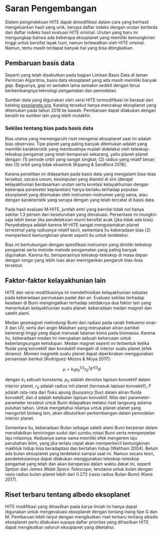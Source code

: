 # Saran Pengembangan
Sistem pengindeksan HITE dapat dimodifikasi dalam cara yang berhasil mengeluarkan hasil yang unik, berupa daftar indeks dengan urutan berbeda dari daftar indeks hasil evaluasi HITE orisinal. Urutan yang baru ini mengungkap bahwa ada beberapa eksoplanet yang memiliki kemungkinan tinggi untuk bersifat layak huni, namun terlewatkan oleh HITE orisinal. Namun, tentu masih terdapat banyak hal yang bisa ditingkatkan.

## Pembaruan basis data
Seperti yang telah disebutkan pada bagian Limitasi Basis Data di laman Perincian Algoritma, basis data eksoplanet yang ada masih memiliki banyak _gap_. Bagusnya, _gap_ ini semakin lama semakin sedikit dengan terus berkembangnya teknologi pengamatan dan pemodelan.

Sumber data yang digunakan oleh versi HITE termodifikasi ini berasal dari katalog [exoplanets.org](https://exoplanets.org). Katalog tersebut hanya mencakup eksoplanet yang ditemukan pada tahun 2018 ke bawah. Pembaruan dapat dilakukan dengan beralih ke sumber lain yang lebih mutakhir.

### Sekilas tentang bias pada basis data
Bias utama yang memengaruhi riset mengenai eksoplanet saat ini adalah bias observasi. Tipe planet yang paling banyak ditemukan adalah yang memiliki karakteristik yang membuatnya mudah dideteksi oleh teleskop-teleskop pengamat yang telah beroperasi sekarang, yaitu planet-planet dengan: (1) periode orbit yang sangat singkat; (2) radius yang relatif besar; dan (3) orbit yang tidak eksentrik [Kipping & Sandford 2016].

Karena penelitian ini didasarkan pada basis data yang mengalami bias-bias tersebut, secara umum, kesimpulan yang diambil di sini (derajat kelayakhunian berdasarkan urutan serta korelasi kelayakhunian dengan beberapa parameter keplanetan) hanya berlaku terhadap populasi eksoplanet yang ditemukan oleh instrumen-instrumen yang sama, atau dengan karakteristik yang serupa dengan yang telah tercatat di basis data.

Pada hasil evaluasi M‑HITE, jumlah entri yang bernilai tidak nol hanya sekitar 1.3 persen dari keseluruhan yang dievaluasi. Persentase ini mungkin saja lebih besar jika pendeteksian murni bersifat acak (jika tidak ada bias). Penyebabnya adalah karena M-HITE sangat mengutamakan planet _terrestrial_ yang radiusnya relatif kecil, sementara itu keberadaan bias (2) memperkecil kemungkinan planet seperti itu untuk terdeteksi.

Bias ini berhubungan dengan spesifikasi instrumen yang dimiliki teleskop pengamat serta metode-metode pengamatan yang paling banyak digunakan. Karena itu, beroperasinya teleskop-teleskop di masa depan dengan _range_ yang lebih luas akan meringankan pengaruh bias-bias tersebut.

## Faktor-faktor kelayakhunian lain
HITE dan versi modifikasinya ini mendefinisikan kelayakhunian sebatas pada keberadaan permukaan padat dan air. Evaluasi sekilas terhadap keadaan di Bumi mengingatkan terhadap setidaknya dua faktor lain yang menentukan kelayakhunian suatu planet: keberadaan medan magnet dan satelit alami.

Medan geomagnet melindungi Bumi dari radiasi pada ranah frekuensi sinar-X dan UV, serta dari angin Matahari yang merupakan aliran partikel berenergi tinggi yang dapat merusak tatanan kimia pada biomassa. Karena itu, keberadaan medan ini merupakan sebuah keharusan untuk keberlangsungan kehidupan. Medan magnet seperti ini terbentuk ketika fluida yang konvektif dan konduktif mengalir di interior suatu planet (efek dinamo). Momen magnetik suatu planet dapat diperkirakan menggunakan persamaan berikut [Rodrı́guez-Mozos & Moya 2017]:

$$μ=k_1 ρ_0^{1/2} r_0^3 F^{1/3} d$$

dengan $k_1$ sebuah konstanta, $\rho_0$ adalah densitas lapisan konvektif dalam interior planet, $r_0$ adalah radius inti planet (termasuk lapisan konvektif), $F$ adalah rata-rata dari fluks apung (_buoyancy flux_) dalam aliran fluida konvektif, dan $d$ adalah ketebalan lapisan konvektif. Nilai dari parameter-parameter tersebut untuk Bumi didapatkan melalui riset langsung selama puluhan tahun. Untuk mengetahui nilainya untuk planet-planet yang mengorbit bintang lain, akan dibutuhkan perkembangan dalam pemodelan interior planet.

Sementara itu, keberadaan Bulan sebagai satelit alami Bumi berperan dalam menstabilkan kemiringan sudut dari sumbu rotasi Bumi serta memperpelan laju rotasinya. Keduanya sama-sama memiliki efek mengerem laju perubahan iklim, yang jika terlalu cepat akan memperkecil kemungkinan makhluk hidup bisa beradaptasi dan bertahan hidup [Waltham 2004]. Belum ada bulan eksoplanet yang terdeteksi sampai saat ini. Namun secara teori, pendeteksiannya dapat dilakukan menggunakan teleskop-teleskop pengamat yang telah dan akan beroperasi dalam waktu dekat ini, seperti _Spitzer_ dan _James Webb Space Telescope_, terutama untuk bulan dengan rasio radius bulan-planet lebih dari 0.272 (rasio radius Bulan-Bumi) (Kane 2017).

## Riset terbaru tentang albedo eksoplanet
HITE modifikasi yang dihasilkan pada karya ilmiah ini hanya dapat digunakan untuk mengevaluasi eksoplanet dengan bintang inang tipe G dan M. Pembaruan lebih lanjut dengan mengikutkan riset terbaru tentang albedo eksoplanet perlu dilakukan supaya daftar prioritas yang dihasilkan HITE dapat mengikutkan seluruh eksoplanet yang diketahui.
